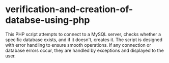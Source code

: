 # verification-and-creation-of-databse-using-php
This PHP script attempts to connect to a MySQL server, checks whether a specific database exists, and if it doesn't, creates it. The script is designed with error handling to ensure smooth operations. If any connection or database errors occur, they are handled by exceptions and displayed to the user.
